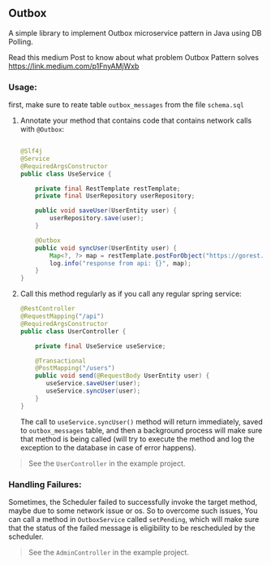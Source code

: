 ## Outbox

A simple library to implement Outbox microservice pattern in Java using DB Polling.

Read this medium Post to know about what problem Outbox Pattern solves https://link.medium.com/p1FnyAMjWxb
### Usage:

first, make sure to reate table `outbox_messages` from the file `schema.sql`

1. Annotate your method that contains code that contains network calls with `@Outbox`:
    ```java
   
    @Slf4j
    @Service
    @RequiredArgsConstructor
    public class UseService {
    
        private final RestTemplate restTemplate;
        private final UserRepository userRepository;
    
        public void saveUser(UserEntity user) {
            userRepository.save(user);
        }
    
        @Outbox
        public void syncUser(UserEntity user) {
            Map<?, ?> map = restTemplate.postForObject("https://gorest.co.in/public/v2/users", user, Map.class);
            log.info("response from api: {}", map);
        }
    }
    ```
2. Call this method regularly as if you call any regular spring service:
    ```java 
    @RestController
    @RequestMapping("/api")
    @RequiredArgsConstructor
    public class UserController {
   
        private final UseService useService;
   
        @Transactional
        @PostMapping("/users")
        public void send(@RequestBody UserEntity user) {
           useService.saveUser(user);
           useService.syncUser(user);
        }
    }
    ```
   The call to `useService.syncUser()` method will return immediately, saved to `outbox_messages` table,
   and then a background process will make sure that method is being called (will try to execute the method and log the
   exception to the database in case of error happens).

> See the `UserController` in the example project.

### Handling Failures:

Sometimes, the Scheduler failed to successfully invoke the target method, maybe due to some network issue or os.
So to overcome such issues, You can call a method in `OutboxService` called `setPending`, which will make sure
that the status of the failed message is eligibility to be rescheduled by the scheduler.

> See the `AdminController` in the example project.

